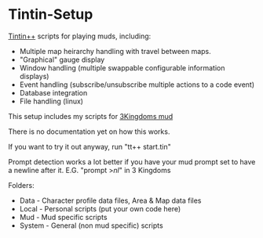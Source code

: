 # Tintin-Setup
[Tintin++](http://tintin.sourceforge.net) scripts for playing muds, including:

* Multiple map heirarchy handling with travel between maps.
* "Graphical" gauge display
* Window handling (multiple swappable configurable information displays)
* Event handling (subscribe/unsubscribe multiple actions to a code event)
* Database integration
* File handling (linux)

This setup includes my scripts for [3Kingdoms mud](http://3k.org/)

There is no documentation yet on how this works.

If you want to try it out anyway, run "tt++ start.tin"

Prompt detection works a lot better if you have your mud prompt set to have a newline after it.
E.G. "prompt >$nl$" in 3 Kingdoms

Folders:
* Data - Character profile data files, Area & Map data files
* Local - Personal scripts (put your own code here)
* Mud - Mud specific scripts
* System - General (non mud specific) scripts